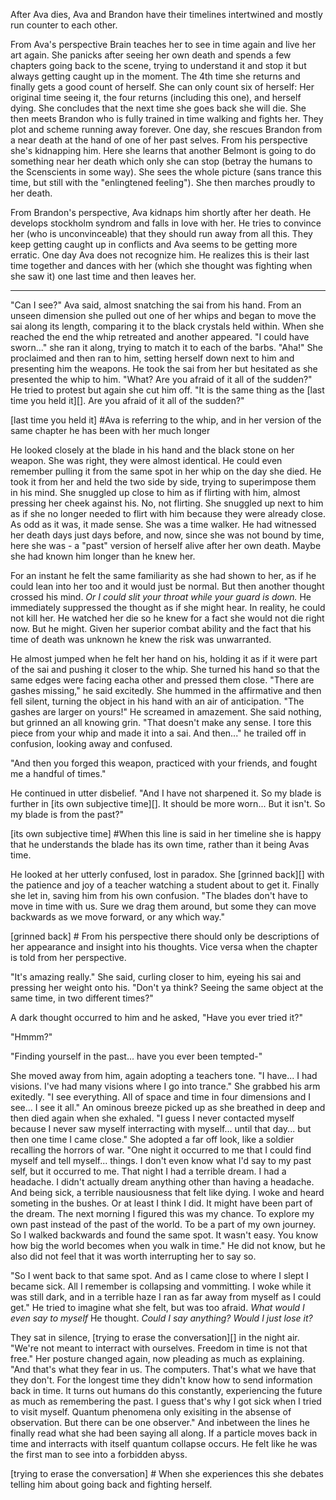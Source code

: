 After Ava dies, Ava and Brandon have their timelines intertwined and mostly run counter to each other.

From Ava's perspective Brain teaches her to see in time again and live her art again. She panicks after seeing her own death and spends a few chapters going back to the scene, trying to understand it and stop it but always getting caught up in the moment. The 4th time she returns and finally gets a good count of herself. She can only count six of herself: Her original time seeing it, the four returns (including this one), and herself dying. She concludes that the next time she goes back she will die. She then meets Brandon who is fully trained in time walking and fights her. They plot and scheme running away forever. One day, she rescues Brandon from a near death at the hand of one of her past selves. From his perspective she's kidnapping him. Here she learns that another Belmont is going to do something near her death which only she can stop (betray the humans to the Scenscients in some way). She sees the whole picture (sans trance this time, but still with the "enlingtened feeling"). She then marches proudly to her death.

From Brandon's perspective, Ava kidnaps him shortly after her death. He develops stockholm syndrom and falls in love with her. He tries to convince her (who is unconvinceable) that they should run away from all this. They keep getting caught up in conflicts and Ava seems to be getting more erratic. One day Ava does not recognize him. He realizes this is their last time together and dances with her (which she thought was fighting when she saw it) one last time and then leaves her.

-----
<!-- random Brandon/Ava interaction, from Brandons perspective. early for him late for her-->

  "Can I see?" Ava said, almost snatching the sai from his hand. From an unseen dimension she pulled out one of her whips and began to move the sai along its length, comparing it to the black crystals held within. When she reached the end the whip retreated and another appeared. "I could have sworn..." she ran it along, trying to match it to each of the barbs. "Aha!" She proclaimed and then ran to him, setting herself down next to him and presenting him the weapons. He took the sai from her but hesitated as she presented the whip to him. "What? Are you afraid of it all of the sudden?" He tried to protest but again she cut him off. "It is the same thing as the [last time you held it][]. Are you afraid of it all of the sudden?"

[last time you held it] #Ava is referring to the whip, and in her version of the same chapter he has been with her much longer

  He looked closely at the blade in his hand and the black stone on her weapon. She was right, they were almost identical. He could even remember pulling it from the same spot in her whip on the day she died. He took it from her and held the two side by side, trying to superimpose them in his mind. She snuggled up close to him as if flirting with him, almost pressing her cheek against his. No, not flirting. She snuggled up next to him as if she no longer needed to flirt with him because they were already close. As odd as it was, it made sense. She was a time walker. He had witnessed her death days just days before, and now, since she was not bound by time, here she was - a "past" version of herself alive after her own death. Maybe she had known him longer than he knew her.

  For an instant he felt the same familiarity as she had shown to her, as if he could lean into her too and it would just be normal. But then another thought crossed his mind. *Or I could slit your throat while your guard is down.* He immediately suppressed the thought as if she might hear. In reality, he could not kill her. He watched her die so he knew for a fact she would not die right now. But he might. Given her superior combat ability and the fact that his time of death was unknown he knew the risk was unwarranted. 

  He almost jumped when he felt her hand on his, holding it as if it were part of the sai and pushing it closer to the whip. She turned his hand so that the same edges were facing eacha other and pressed them close. "There are gashes missing," he said excitedly. She hummed in the affirmative and then fell silent, turning the object in his hand with an air of anticipation. "The gashes are larger on yours!" He screamed in amazement. She said nothing, but grinned an all knowing grin. "That doesn't make any sense. I tore this piece from your whip and made it into a sai. And then..." he trailed off in confusion, looking away and confused.

  "And then you forged this weapon, practiced with your friends, and fought me a handful of times."

  He continued in utter disbelief. "And I have not sharpened it. So my blade is further in [its own subjective time][]. It should be more worn... But it isn't. So my blade is from the past?"

[its own subjective time] #When this line is said in her timeline she is happy that he understands the blade has its own time, rather than it being Avas time.

  He looked at her utterly confused, lost in paradox. She [grinned back][] with the patience and joy of a teacher watching a student about to get it. Finally she let in, saving him from his own confusion. "The blades don't have to move in time with us. Sure we drag them around, but some they can move backwards as we move forward, or any which way."

[grinned back] # From his perspective there should only be descriptions of her appearance and insight into his thoughts. Vice versa when the chapter is told from her perspective.

<!-- I'm getting side tracked from what I was going to write so I'm going to summarize. Some of this can be in his timeline or hers or both or maybe in other chapters. Probably here, but different stories in each time line.

  She tells a story of an expiriment where she tied a blade to the roof by a rope and then set the rope on fire. She ran down and found a dark spot made of the blades material in the rock. When the blade fell, there was a cut in the rock but the black spot was gone and the blade sharper. When he asks why didn't she do it again and try to catch it, she said she did, but almost cut her hand open. She was too afraid to try again.

  She also pulls up a programming interface and makes a demonstation of him of a pad of paper with a stick figure drawing. The stick figure is animated in a 2d world. The then shows a rod (paperclip), bent and curving in 3 dimensions, jammed through the paper. On some frames there are one or three or five of the rod as it passes through the paper, but only one stick figure. -->

  "It's amazing really." She said, curling closer to him, eyeing his sai and pressing her weight onto his. "Don't ya think? Seeing the same object at the same time, in two different times?"

  A dark thought occurred to him and he asked, "Have you ever tried it?"

  "Hmmm?"

  "Finding yourself in the past... have you ever been tempted-"

  She moved away from him, again adopting a teachers tone. "I have... I had visions. I've had many visions where I go into trance." She grabbed his arm exitedly. "I see everything. All of space and time in four dimensions and I see... I see it all." An ominous breeze picked up as she breathed in deep and then died again when she exhaled. "I guess I never contacted myself because I never saw myself interracting with myself... until that day... but then one time I came close." She adopted a far off look, like a soldier recalling the horrors of war. "One night it occurred to me that I could find myself and tell myself... things. I don't even know what I'd say to my past self, but it occurred to me. That night I had a terrible dream. I had a headache. I didn't actually dream anything other than having a headache. And being sick, a terrible nausiousness that felt like dying. I woke and heard someting in the bushes. Or at least I think I did. It might have been part of the dream. The next morning I figured this was my chance. To explore my own past instead of the past of the world. To be a part of my own journey. So I walked backwards and found the same spot. It wasn't easy. You know how big the world becomes when you walk in time." He did not know, but he also did not feel that it was worth interrupting her to say so.

  "So I went back to that same spot. And as I came close to where I slept I became sick. All I remember is collapsing and vommitting. I woke while it was still dark, and in a terrible haze I ran as far away from myself as I could get." He tried to imagine what she felt, but was too afraid. *What would I even say to myself* He thought. *Could I say anything? Would I just lose it?*

  They sat in silence, [trying to erase the conversation][] in the night air. "We're not meant to interract with ourselves. Freedom in time is not that free." Her posture changed again, now pleading as much as explaining. "And that's what they fear in us. The computers. That's what we have that they don't. For the longest time they didn't know how to send information back in time. It turns out humans do this constantly, experiencing the future as much as remembering the past. I guess that's why I got sick when I tried to visit myself. Quantum phenomena only exisiting in the absense of observation. But there can be one observer." And inbetween the lines he finally read what she had been saying all along. If a particle moves back in time and interracts with itself quantum collapse occurs. He felt like he was the first man to see into a forbidden abyss.

[trying to erase the conversation] # When she experiences this she debates telling him about going back and fighting herself.

<!-- he realizes she may not know of her own death. He decides not to tell her but instead try to rescue by taking her far away from here and now -->
